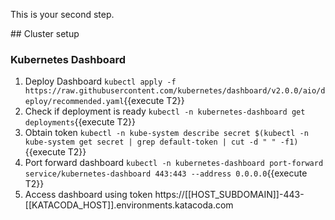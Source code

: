This is your second step.

## Cluster setup

### Kubernetes Dashboard

1. Deploy Dashboard `kubectl apply -f https://raw.githubusercontent.com/kubernetes/dashboard/v2.0.0/aio/deploy/recommended.yaml`{{execute T2}}
1. Check if deployment is ready `kubectl -n kubernetes-dashboard get deployments`{{execute T2}}
1. Obtain token `kubectl -n kube-system describe secret $(kubectl -n kube-system get secret | grep default-token | cut -d " " -f1)`{{execute T2}}
1. Port forward dashboard `kubectl -n kubernetes-dashboard port-forward service/kubernetes-dashboard 443:443 --address 0.0.0.0`{{execute T2}}
1. Access dashboard using token https://[[HOST_SUBDOMAIN]]-443-[[KATACODA_HOST]].environments.katacoda.com
